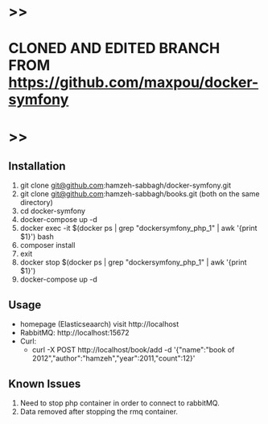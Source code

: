 # >>
# CLONED AND EDITED BRANCH FROM https://github.com/maxpou/docker-symfony
# >>

## Installation

1. git clone git@github.com:hamzeh-sabbagh/docker-symfony.git
2. git clone git@github.com:hamzeh-sabbagh/books.git (both on the same directory)
3. cd docker-symfony
4. docker-compose up -d
7. docker exec -it $(docker ps | grep "dockersymfony_php_1" | awk '{print $1}') bash
8. composer install
9. exit
5. docker stop $(docker ps | grep "dockersymfony_php_1" | awk '{print $1}')
6. docker-compose up -d


## Usage

* homepage (Elasticseaarch) visit http://localhost 
* RabbitMQ: http://localhost:15672
* Curl: 
    - curl -X POST http://localhost/book/add -d '{"name":"book of 2012","author":"hamzeh","year":2011,"count":12}'

## Known Issues

1. Need to stop php container in order to connect to rabbitMQ.
2. Data removed after stopping the rmq container.

